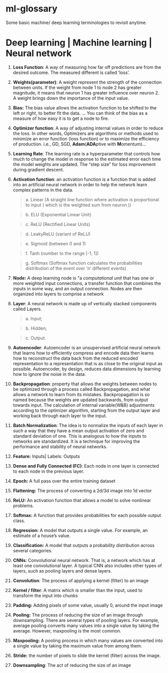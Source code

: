 # ml-glossary
Some basic machine/ deep learning terminologies to revisit anytime.

# Deep learning | Machine learning | Neural network

1.  **Loss Function**: A way of measuring how far off predictions are from the desired outcome. The measured different is called ‘loss’.

2. **Weights(parameter)**: A weight represent the strength of the connection between units. If the weight from node 1 to node 2 has greater magnitude, it means that neuron 1 has greater influence over neuron 2. A weight brings down the importance of the input value.

3.  **Bias:** The bias value allows the activation function to be shifted to the left or right, to better fit the data. ... You can think of the bias as a measure of how easy it is to get a node to fire.

4. **Optimizer function**: A way of adjusting internal values in order to reduce the loss. In other words, Optimizers are algorithms or methods used to minimize an error function (loss function) or to maximize the efficiency of production. i.e., GD, SGD, **Adam**(**ADA**ptive with **M**omentum)…

5. **Learning Rate**: The learning rate is a hyperparameter that controls how much to change the model in response to the estimated error each time the model weights are updated. The “step size” for loss improvement during gradient descent.

6. **Activation function**: an activation function is a function that is added into an artificial neural network in order to help the network learn complex patterns in the data.

   > a.    Linear (A straight line function where activation is proportional to input ( which is the weighted sum from neuron ))

   > b.    ELU (Exponential Linear Unit)

   > c.    ReLU (Rectified Linear Units)

   > d.    LeakyReLU (variant of ReLU)

   > e.    Sigmoid (between 0 and 1)

   > f.    Tanh (number to the range [-1, 1])

   > g.    Softmax (Softmax function calculates the probabilities distribution of the event over ‘n’ different events)

7. **Node:** A deep learning node is "a *computational unit* that has one or more weighted input connections, a transfer function that combines the inputs in some way, and an output connection. Nodes are then organized into layers to comprise a network

8. **Layer**: A neural network is made up of vertically stacked components called Layers.

   > a.    Input;

   > b.    Hidden;

   > c.    Output.

9. **Autoencoder**: Autoencoder is an unsupervised artificial neural network that learns how to efficiently compress and encode data then learns how to reconstruct the data back from the reduced encoded representation to a representation that is as close to the original input as possible. Autoencoder, by design, reduces data dimensions by learning how to ignore the noise in the data.

10. **Backpropagation**: property that allows the weights between nodes to be optimized through a process called Backpropagation, and what allows a network to learn from its mistakes. Backpropagation is so named because the weights are updated backwards, from output towards input. The calculation of internal variable(W&B) adjustments according to the optimizer algorithm, starting from the output layer and working back through each layer to the input.

11. **Batch Normalization**: The idea is to normalize the inputs of each layer in such a way that they have a mean output activation of zero and standard deviation of one. This is analogous to how the inputs to networks are standardized. It is a technique for improving the performance and stability of neural networks.

12.  **Feature:** Inputs| Labels: Outputs

13. **Dense and Fully Connected (FC)**: Each node in one layer is connected to each node in the previous layer.

14. **Epoch:** A full pass over the entire training dataset

15. **Flattening:** The process of converting a 2d/3d image into 1d vector

16. **ReLU:** An activation function that allows a model to solve nonlinear problems.

17. **Softmax:** A function that provides probabilities for each possible output class.

18. **Regression:** A model that outputs a single value. For example, an estimate of a house’s value.

19. **Classification:** A model that outputs a probability distribution across several categories.

20. **CNNs**: Convolutional neural network. That is, a network which has at least one convolutional layer. A typical CNN also includes other types of layers, such as pooling layers and dense layers.

21. **Convolution**: The process of applying a kernel (filter) to an image

22. **Kernel / filter**: A matrix which is smaller than the input, used to transform the input into chunks

23. **Padding:** Adding pixels of some value, usually 0, around the input image

24. **Pooling:** The process of reducing the size of an image through downsampling. There are several types of pooling layers. For example, average pooling converts many values into a single value by taking the average. However, maxpooling is the most common.

25. **Maxpooling:** A pooling process in which many values are converted into a single value by taking the maximum value from among them.

26. **Stride:** the number of pixels to slide the kernel (filter) across the image.

27. **Downsampling**: The act of reducing the size of an image

